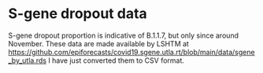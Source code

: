 # S-gene dropout data

S-gene dropout proportion is indicative of B.1.1.7, but only since around November. These data are made available by LSHTM at https://github.com/epiforecasts/covid19.sgene.utla.rt/blob/main/data/sgene_by_utla.rds I have just converted them to CSV format.
